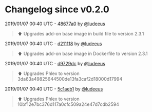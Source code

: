 # Changelog since v0.2.0

2019/01/07 00:40 UTC - [48677a0](https://github.com/hassio-addons/addon-phlex/commit/48677a0b8c2d40578eed10ef5bd2e2c2d5cda814) by [@ludeeus](https://github.com/ludeeus)
> :arrow_up: Upgrades add-on base image in build file to version 2.3.1 

2019/01/07 00:40 UTC - [d211118](https://github.com/hassio-addons/addon-phlex/commit/d211118a386d26083393cd71d380355e9b2d5b97) by [@ludeeus](https://github.com/ludeeus)
> :arrow_up: Upgrades add-on base image in Dockerfile to version 2.3.1 

2019/01/07 00:40 UTC - [d9729dc](https://github.com/hassio-addons/addon-phlex/commit/d9729dca782e2773f4570d211ee39cca922db5f1) by [@ludeeus](https://github.com/ludeeus)
> :arrow_up: Upgrades Phlex to version 3da63a49825644500de13fa3caf2d18000d17994 

2019/01/07 00:40 UTC - [5c1aeb1](https://github.com/hassio-addons/addon-phlex/commit/5c1aeb18ef9ea013009330f24271e723a05e5d50) by [@ludeeus](https://github.com/ludeeus)
> :arrow_up: Upgrades Phlex to version 10bf12e7bc376d117a0cfc509a24e47d7cdb2594 

